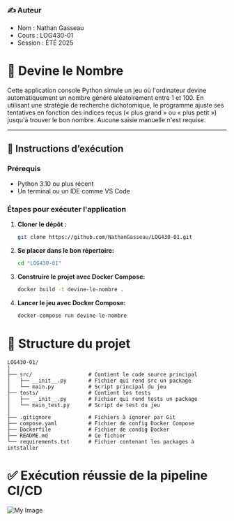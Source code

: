 ### ✍️ Auteur
- Nom : Nathan Gasseau
- Cours : LOG430-01
- Session : ÉTÉ 2025


# 🎯 Devine le Nombre

Cette application console Python simule un jeu où l'ordinateur devine automatiquement un nombre généré aléatoirement entre 1 et 100. En utilisant une stratégie de recherche dichotomique, le programme ajuste ses tentatives en fonction des indices reçus (« plus grand » ou « plus petit ») jusqu'à trouver le bon nombre. Aucune saisie manuelle n'est requise.

---

## 🔧 Instructions d’exécution

### Prérequis

- Python 3.10 ou plus récent
- Un terminal ou un IDE comme VS Code

### Étapes pour exécuter l'application

1. **Cloner le dépôt :**
   ```bash
   git clone https://github.com/NathanGasseau/LOG430-01.git
2. **Se placer dans le bon répertoire:**
   ```bash
   cd "LOG430-01"
5. **Construire le projet avec Docker Compose:**
   ```bash
   docker build -t devine-le-nombre .
5. **Lancer le jeu avec Docker Compose:**
   ```bash
   docker-compose run devine-le-nombre
# 📁 Structure du projet
    LOG430-01/
    │
    ├── src/                  # Contient le code source principal
    │   ├── __init__.py       # Fichier qui rend src un package
    │   └── main.py           # Script principal du jeu
    ├── tests/                # Contient les tests
    │   ├── __init__.py       # Fichier qui rend tests un package
    │   └── main_test.py      # Script de test du jeu
    │
    ├── .gitignore            # Fichiers à ignorer par Git
    ├── compose.yaml          # Fichier de config Docker Compose
    ├── Dockerfile            # Fichier de condig Docker
    ├── README.md             # Ce fichier
    └── requirements.txt      # Fichier contenant les packages à intstaller

# ✅ Exécution réussie de la pipeline CI/CD
![My Image](exec_pipeline.png)
